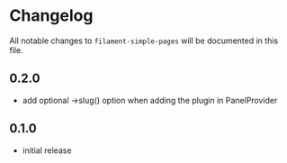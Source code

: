 # Changelog

All notable changes to `filament-simple-pages` will be documented in this file.

## 0.2.0
- add optional ->slug() option when adding the plugin in PanelProvider

## 0.1.0

- initial release
